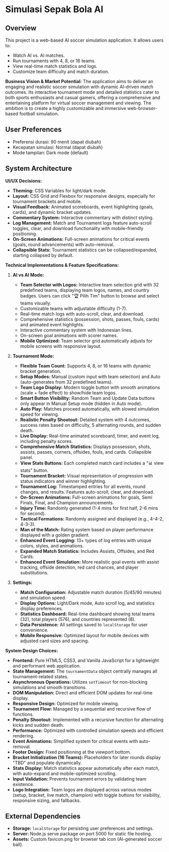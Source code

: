 # Simulasi Sepak Bola AI

## Overview
This project is a web-based AI soccer simulation application. It allows users to:
- Watch AI vs. AI matches.
- Run tournaments with 4, 8, or 16 teams.
- View real-time match statistics and logs.
- Customize team difficulty and match duration.

**Business Vision & Market Potential:**
The application aims to deliver an engaging and realistic soccer simulation with dynamic AI-driven match outcomes. Its interactive tournament mode and detailed statistics cater to both sports enthusiasts and casual gamers, offering a comprehensive and entertaining platform for virtual soccer management and viewing. The ambition is to create a highly customizable and immersive web-browser-based football simulation.

## User Preferences
- Preferensi durasi: 90 menit (dapat diubah)
- Kecepatan simulasi: Normal (dapat diubah)
- Mode tampilan: Dark mode (default)

## System Architecture

**UI/UX Decisions:**
- **Theming:** CSS Variables for light/dark mode.
- **Layout:** CSS Grid and Flexbox for responsive designs, especially for tournament brackets and mobile.
- **Visual Feedback:** Animated scoreboards, event highlighting (goals, cards), and dynamic bracket updates.
- **Commentary System:** Interactive commentary with distinct styling.
- **Log Management:** Match and Tournament logs feature auto-scroll toggles, clear, and download functionality with mobile-friendly positioning.
- **On-Screen Animations:** Full-screen animations for critical events (goals, round advancements) with auto-removal.
- **Collapsible Stats:** Tournament statistics can be collapsed/expanded, starting collapsed by default.

**Technical Implementations & Feature Specifications:**

1.  **AI vs AI Mode:**
    *   **Team Selector with Logos:** Interactive team selection grid with 32 predefined teams, displaying team logos, names, and country badges. Users can click "🏆 Pilih Tim" button to browse and select teams visually.
    *   Customizable teams with adjustable difficulty (1-7).
    *   Real-time match logs with auto-scroll, clear, and download.
    *   Comprehensive statistics (possession, shots, passes, fouls, cards) and animated event highlights.
    *   Interactive commentary system with Indonesian lines.
    *   On-screen goal animations with scorer names.
    *   **Mobile Optimized:** Team selector grid automatically adjusts for mobile screens with responsive layout.

2.  **Tournament Mode:**
    *   **Flexible Team Count:** Supports 4, 8, or 16 teams with dynamic bracket generation.
    *   **Setup Modes:** Manual (custom input with team selection) and Auto (auto-generates from 32 predefined teams).
    *   **Team Logo Display:** Modern toggle button with smooth animations (scale + fade effect) to show/hide team logos.
    *   **Smart Button Visibility:** Random Team and Update Data buttons only appear in Manual Setup mode (hidden in Auto mode).
    *   **Auto Play:** Matches proceed automatically, with slowed simulation speed for viewing.
    *   **Realistic Penalty Shootout:** Detailed system with 4 outcomes, success rates based on difficulty, 5 alternating rounds, and sudden death.
    *   **Live Display:** Real-time animated scoreboard, timer, and event log, including penalty scores.
    *   **Comprehensive Match Statistics:** Displays possession, shots, assists, passes, corners, offsides, fouls, and cards. Collapsible panel.
    *   **View Stats Buttons:** Each completed match card includes a "📊 view stats" button.
    *   **Tournament Bracket:** Visual representation of progression with status indicators and winner highlighting.
    *   **Tournament Log:** Timestamped entries for all events, round changes, and results. Features auto-scroll, clear, and download.
    *   **On-Screen Animations:** Full-screen animations for goals, Semi Finals, Final, and Champion announcements.
    *   **Injury Time:** Randomly generated (1-4 mins for first half, 2-6 mins for second).
    *   **Tactical Formations:** Randomly assigned and displayed (e.g., 4-4-2, 4-3-3).
    *   **Man of the Match:** Rating system based on player performance displayed with a golden gradient.
    *   **Enhanced Event Logging:** 13+ types of log entries with unique colors, styles, and animations.
    *   **Expanded Match Statistics:** Includes Assists, Offsides, and Red Cards.
    *   **Enhanced Event Simulation:** More realistic goal events with assist tracking, offside detection, red card chances, and player substitutions.

3.  **Settings:**
    *   **Match Configuration:** Adjustable match duration (5/45/90 minutes) and simulation speed.
    *   **Display Options:** Light/Dark mode, Auto scroll log, and statistics display preferences.
    *   **Statistics Dashboard:** Real-time dashboard showing total teams (32), total players (576), and countries represented (8).
    *   **Data Persistence:** All settings saved to `localStorage` for user convenience.
    *   **Mobile Responsive:** Optimized layout for mobile devices with adjusted card sizes and spacing.

**System Design Choices:**
-   **Frontend:** Pure HTML5, CSS3, and Vanilla JavaScript for a lightweight and performant web application.
-   **State Management:** The `tournamentData` object centrally manages all tournament-related states.
-   **Asynchronous Operations:** Utilizes `setTimeout` for non-blocking simulations and smooth transitions.
-   **DOM Manipulation:** Direct and efficient DOM updates for real-time display.
-   **Responsive Design:** Optimized for mobile viewing.
-   **Tournament Flow:** Managed by a sequential and recursive flow of functions.
-   **Penalty Shootout:** Implemented with a recursive function for alternating kicks and sudden death.
-   **Performance:** Optimized with controlled simulation speeds and efficient rendering.
-   **Event Animations:** Simplified system for critical events with auto-removal.
-   **Footer Design:** Fixed positioning at the viewport bottom.
-   **Bracket Initialization (16 Teams):** Placeholders for later rounds display "TBD" and populate dynamically.
-   **Stats Display:** Match statistics appear automatically after each match, with auto-expand and mobile-optimized scrolling.
-   **Input Validation:** Prevents tournament errors by validating team existence.
-   **Logo Integration:** Team logos are displayed across various modes (setup, bracket, live match, champion) with toggle buttons for visibility, responsive sizing, and fallbacks.

## External Dependencies
-   **Storage:** `localStorage` for persisting user preferences and settings.
-   **Server:** Node.js serve package on port 5000 for static file hosting.
-   **Assets:** Custom favicon.png for browser tab icon (AI-generated soccer ball).